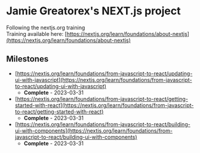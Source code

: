 # Jamie Greatorex's NEXT.js project
Following the nextjs.org training  
Training available here: [https://nextjs.org/learn/foundations/about-nextjs](https://nextjs.org/learn/foundations/about-nextjs)  
## Milestones
* [https://nextjs.org/learn/foundations/from-javascript-to-react/updating-ui-with-javascript](https://nextjs.org/learn/foundations/from-javascript-to-react/updating-ui-with-javascript)
  * **Complete** - 2023-03-31
* [https://nextjs.org/learn/foundations/from-javascript-to-react/getting-started-with-react](https://nextjs.org/learn/foundations/from-javascript-to-react/getting-started-with-react)
  * **Complete** - 2023-03-31
* [https://nextjs.org/learn/foundations/from-javascript-to-react/building-ui-with-components](https://nextjs.org/learn/foundations/from-javascript-to-react/building-ui-with-components)
  * **Complete** - 2023-03-31